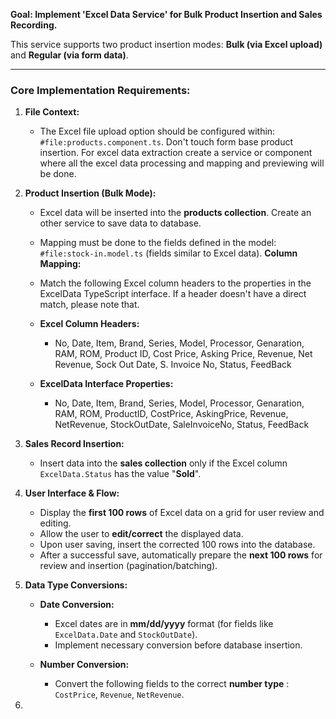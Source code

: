 **Goal: Implement 'Excel Data Service' for Bulk Product Insertion and Sales Recording.**

This service supports two product insertion modes: **Bulk (via Excel upload)** and **Regular (via form data)**.

---

### **Core Implementation Requirements:**

1.  **File Context:**
    * The Excel file upload option should be configured within: `#file:products.component.ts`. Don't touch form base product insertion. For excel data extraction create a service or component where all the excel data processing and mapping and previewing will be done.

2.  **Product Insertion (Bulk Mode):**
    * Excel data will be inserted into the **products collection**. Create an other service to save data to database.
    * Mapping must be done to the fields defined in the model: `#file:stock-in.model.ts` (fields similar to Excel data).
    **Column Mapping:**
    * Match the following Excel column headers to the properties in the ExcelData TypeScript interface. If a header doesn't have a direct match, please note that.

    * **Excel Column Headers:**
        * No, Date, Item, Brand, Series, Model, Processor, Genaration, RAM, ROM, Product ID, Cost Price, Asking Price, Revenue, Net Revenue, Sock Out Date, S. Invoice No, Status, FeedBack

    * **ExcelData Interface Properties:**
        * No, Date, Item, Brand, Series, Model, Processor, Genaration, RAM, ROM, ProductID, CostPrice, AskingPrice, Revenue, NetRevenue, StockOutDate, SaleInvoiceNo, Status, FeedBack

3.  **Sales Record Insertion:**
    * Insert data into the **sales collection** only if the Excel column `ExcelData.Status` has the value "**Sold**".

4.  **User Interface & Flow:**
    * Display the **first 100 rows** of Excel data on a grid for user review and editing.
    * Allow the user to **edit/correct** the displayed data.
    * Upon user saving, insert the corrected 100 rows into the database.
    * After a successful save, automatically prepare the **next 100 rows** for review and insertion (pagination/batching).

5.  **Data Type Conversions:**

    * **Date Conversion:**
        * Excel dates are in **mm/dd/yyyy** format (for fields like `ExcelData.Date` and `StockOutDate`).
        * Implement necessary conversion before database insertion.

    * **Number Conversion:**
        * Convert the following fields to the correct **number type** : `CostPrice`, `Revenue`, `NetRevenue`.

6.
